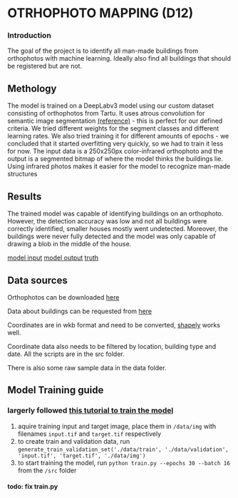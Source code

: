 # OTRHOPHOTO MAPPING (D12)

### Introduction
 The goal of the project is to identify all man-made buildings from orthophotos with machine learning. Ideally also find all buildings that should be registered but are not.


## Methology

The model is trained on a DeepLabv3 model using our custom dataset consisting of orthophotos from Tartu. It uses atrous convolution for semantic image segmentation [(reference)](https://arxiv.org/pdf/1706.05587) - this is perfect for our defined criteria.  We tried different weights for the segment classes and different learning rates. We also tried training it for different amounts of epochs - we concluded that it started overfitting very quickly, so we had to train it less for now. The input data is a 250x250px color-infrared orthophoto and the output is a segmented bitmap of where the model thinks the buildings lie. Using infrared photos makes it easier for the model to recognize man-made structures

## Results

The trained model was capable of identifying buildings on an orthophoto. However, the detection accuracy was low and not all buildings were correctly identified, smaller houses mostly went undetected. Moreover, the buildings were never fully detected and the model was only capable of drawing a blob in the middle of the house.

[model input](./img/sample/model_input.jpg)
[model output](./img/sample/model_output.jpg)
[truth](./img/sample/truth.jpg)

## Data sources

Orthophotos can be downloaded [here](https://geoportaal.maaamet.ee/est/ruumiandmed/ortofotod-p99.html)

Data about buildings can be requested from [here](https://livekluster.ehr.ee/ui/ehr/v1/infoportal/reports)

Coordinates are in wkb format and need to be converted, [shapely](https://pypi.org/project/shapely/) works well.

Coordinate data also needs to be filtered by location, building type and date. All the scripts are in the src folder.

There is also some raw sample data in the data folder.

## Model Training guide    
### largerly followed [this tutorial to train the model](https://debuggercafe.com/train-pytorch-deeplabv3-on-custom-dataset/)

1. aquire training input and target image, place them in `/data/img` with filenames `input.tif` and `target.tif` respectively
2. to create train and validation data, run `generate_train_validation_set('./data/train', './data/validation', 'input.tif', 'target.tif', './data/img')`
3. to start training the model, run `python train.py --epochs 30 --batch 16` from the `/src` folder
#### todo: fix train.py
